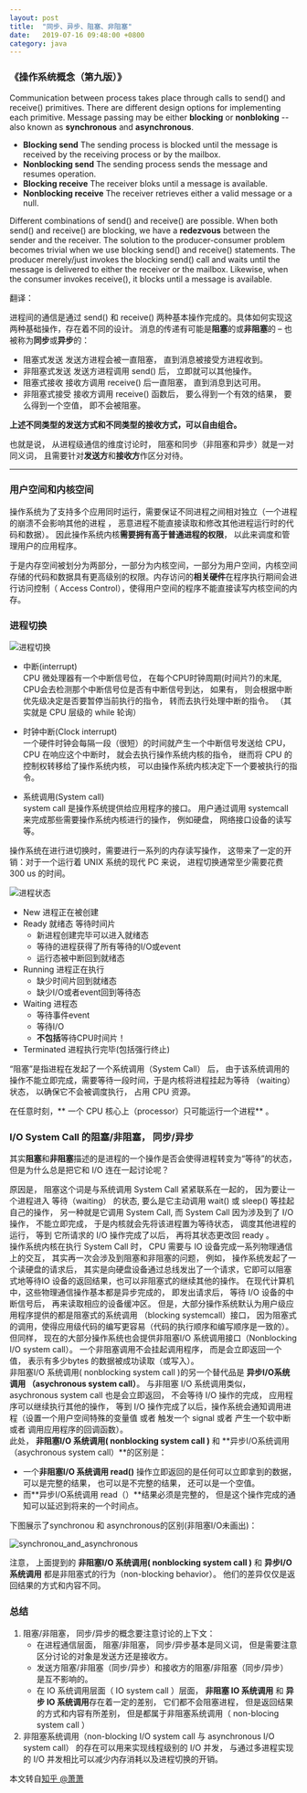 ```yaml
---
layout: post
title:  "同步、异步、阻塞、非阻塞"
date:   2019-07-16 09:48:00 +0800
category: java
---
```


### 《操作系统概念（第九版）》

Communication between process takes place through calls to send() and receive() primitives. There are different design options for implementing each primitive. Message passing may be either **blocking** or **nonbloking** -- also known as **synchronous** and **asynchronous**.

- **Blocking send** The sending process is blocked until the message is received by the receiving process or by the mailbox.
- **Nonblocking send** The sending process sends the message and resumes operation.
- **Blocking receive** The receiver bloks until a message is available.
- **Nonblocking receive** The receiver retrieves either a valid message or a null.

Different combinations of send() and receive() are possible. When both send() and receive() are blocking, we have a **redezvous** between the sender and the receiver. The solution to the producer-consumer problem becomes trivial when we use blocking send() and receive() statements. The producer merely/just invokes the blocking send() call and waits until the message is delivered to either the receiver or the mailbox. Likewise, when the consumer invokes receive(), it blocks until a message is available.

翻译：

进程间的通信是通过 send() 和 receive() 两种基本操作完成的。具体如何实现这两种基础操作，存在着不同的设计。 消息的传递有可能是**阻塞**的或**非阻塞**的 – 也被称为**同步**或**异步**的：

- 阻塞式发送 发送方进程会被一直阻塞， 直到消息被接受方进程收到。
- 非阻塞式发送 发送方进程调用 send() 后， 立即就可以其他操作。
- 阻塞式接收 接收方调用 receive() 后一直阻塞， 直到消息到达可用。
- 非阻塞式接受 接收方调用 receive() 函数后， 要么得到一个有效的结果， 要么得到一个空值， 即不会被阻塞。

**上述不同类型的发送方式和不同类型的接收方式，可以自由组合。**

也就是说， 从进程级通信的维度讨论时， 阻塞和同步（非阻塞和异步）就是一对同义词， 且需要针对**发送方**和**接收方**作区分对待。

---

### 用户空间和内核空间

操作系统为了支持多个应用同时运行，需要保证不同进程之间相对独立（一个进程的崩溃不会影响其他的进程 ， 恶意进程不能直接读取和修改其他进程运行时的代码和数据）。 因此操作系统内核**需要拥有高于普通进程的权限**， 以此来调度和管理用户的应用程序。  

于是内存空间被划分为两部分，一部分为内核空间，一部分为用户空间，内核空间存储的代码和数据具有更高级别的权限。内存访问的**相关硬件**在程序执行期间会进行访问控制（ Access Control），使得用户空间的程序不能直接读写内核空间的内存。

### 进程切换

![进程切换](/PNG/process_switch.png)

- 中断(interrupt)  
CPU 微处理器有一个中断信号位， 在每个CPU时钟周期(时间片?)的末尾, CPU会去检测那个中断信号位是否有中断信号到达， 如果有， 则会根据中断优先级决定是否要暂停当前执行的指令， 转而去执行处理中断的指令。 （其实就是 CPU 层级的 while 轮询）

- 时钟中断(Clock interrupt)  
一个硬件时钟会每隔一段（很短）的时间就产生一个中断信号发送给 CPU，CPU 在响应这个中断时， 就会去执行操作系统内核的指令， 继而将 CPU 的控制权转移给了操作系统内核， 可以由操作系统内核决定下一个要被执行的指令。

- 系统调用(System call)  
system call 是操作系统提供给应用程序的接口。 用户通过调用 systemcall 来完成那些需要操作系统内核进行的操作， 例如硬盘， 网络接口设备的读写等。

操作系统在进行进切换时，需要进行一系列的内存读写操作， 这带来了一定的开销：对于一个运行着 UNIX 系统的现代 PC 来说， 进程切换通常至少需要花费 300 us 的时间。

![进程状态](/PNG/process_status.png)

+ New 进程正在被创建
+ Ready 就绪态 等待时间片
    + 新进程创建完毕可以进入就绪态
    + 等待的进程获得了所有等待的I/O或event
    + 运行态被中断回到就绪态
+ Running 进程正在执行
    + 缺少时间片回到就绪态
    + 缺少I/O或者event回到等待态
+ Waiting 进程态
    + 等待事件event
    + 等待I/O
    + **不包括**等待CPU时间片！
+ Terminated 进程执行完毕(包括强行终止)

“阻塞”是指进程在发起了一个系统调用（System Call） 后， 由于该系统调用的操作不能立即完成，需要等待一段时间，于是内核将进程挂起为等待 （waiting）状态， 以确保它不会被调度执行， 占用 CPU 资源。

在任意时刻，** 一个 CPU 核心上（processor）只可能运行一个进程** 。

### I/O System Call 的阻塞/非阻塞， 同步/异步

其实**阻塞**和**非阻塞**描述的是进程的一个操作是否会使得进程转变为“等待”的状态， 但是为什么总是把它和 I/O 连在一起讨论呢？

原因是， 阻塞这个词是与系统调用 System Call 紧紧联系在一起的， 因为要让一个进程进入 等待（waiting） 的状态, 要么是它主动调用 wait() 或 sleep() 等挂起自己的操作， 另一种就是它调用 System Call, 而 System Call 因为涉及到了 I/O 操作， 不能立即完成， 于是内核就会先将该进程置为等待状态， 调度其他进程的运行， 等到 它所请求的 I/O 操作完成了以后， 再将其状态更改回 ready 。  
操作系统内核在执行 System Call 时， CPU 需要与 IO 设备完成一系列物理通信上的交互， 其实再一次会涉及到阻塞和非阻塞的问题， 例如， 操作系统发起了一个读硬盘的请求后， 其实是向硬盘设备通过总线发出了一个请求，它即可以阻塞式地等待IO 设备的返回结果，也可以非阻塞式的继续其他的操作。 在现代计算机中，这些物理通信操作基本都是异步完成的， 即发出请求后， 等待 I/O 设备的中断信号后， 再来读取相应的设备缓冲区。 但是，大部分操作系统默认为用户级应用程序提供的都是阻塞式的系统调用 （blocking systemcall）接口， 因为阻塞式的调用，使得应用级代码的编写更容易（代码的执行顺序和编写顺序是一致的）。  
但同样， 现在的大部分操作系统也会提供非阻塞I/O 系统调用接口（Nonblocking I/O system call）。 一个非阻塞调用不会挂起调用程序， 而是会立即返回一个值， 表示有多少bytes 的数据被成功读取（或写入）。  
非阻塞I/O 系统调用( nonblocking system call )的另一个替代品是 **异步I/O系统调用 （asychronous system call）**。 与非阻塞 I/O 系统调用类似，asychronous system call 也是会立即返回， 不会等待 I/O 操作的完成， 应用程序可以继续执行其他的操作， 等到 I/O 操作完成了以后，操作系统会通知调用进程（设置一个用户空间特殊的变量值 或者 触发一个 signal 或者 产生一个软中断 或者 调用应用程序的回调函数）。  
此处， **非阻塞I/O 系统调用( nonblocking system call )** 和 **异步I/O系统调用 （asychronous system call）**的区别是：  
+ 一个**非阻塞I/O 系统调用 read()** 操作立即返回的是任何可以立即拿到的数据， 可以是完整的结果， 也可以是不完整的结果， 还可以是一个空值。
+ 而**异步I/O系统调用 read（）**结果必须是完整的， 但是这个操作完成的通知可以延迟到将来的一个时间点。

下图展示了synchronou 和 asynchronous的区别(非阻塞I/O未画出)：

![synchronou_and_asynchronous](/PNG/synchronou_and_asynchronous.png)

注意， 上面提到的 **非阻塞I/O 系统调用( nonblocking system call )** 和 **异步I/O系统调用** 都是非阻塞式的行为（non-blocking behavior）。 他们的差异仅仅是返回结果的方式和内容不同。

### 总结

1. 阻塞/非阻塞， 同步/异步的概念要注意讨论的上下文：
    + 在进程通信层面， 阻塞/非阻塞， 同步/异步基本是同义词， 但是需要注意区分讨论的对象是发送方还是接收方。
    + 发送方阻塞/非阻塞（同步/异步）和接收方的阻塞/非阻塞（同步/异步） 是互不影响的。
    + 在 IO 系统调用层面（ IO system call ）层面， **非阻塞 IO 系统调用** 和 **异步 IO 系统调用**存在着一定的差别， 它们都不会阻塞进程， 但是返回结果的方式和内容有所差别， 但是都属于非阻塞系统调用（ non-blocing system call ）
1. 非阻塞系统调用（non-blocking I/O system call 与 asynchronous I/O system call） 的存在可以用来实现线程级别的 I/O 并发， 与通过多进程实现的 I/O 并发相比可以减少内存消耗以及进程切换的开销。

本文转自[知乎 @萧萧](https://www.zhihu.com/question/19732473/answer/241673170)
